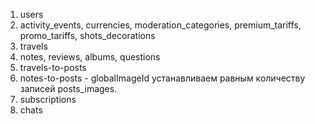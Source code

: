 1. users
2. activity_events, currencies, moderation_categories, premium_tariffs, promo_tariffs, shots_decorations
3. travels
4. notes, reviews, albums, questions
5. travels-to-posts
6. notes-to-posts - globalImageId устанавливаем равным количеству записей posts_images.
7. subscriptions
8. chats